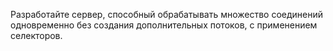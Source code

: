 Разработайте сервер, способный обрабатывать множество соединений одновременно без создания дополнительных потоков, с применением селекторов.
